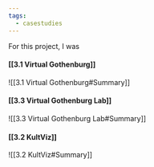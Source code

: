 ```yaml
---
tags:
  - casestudies
---
```


For this project, I was 
#### [[3.1 Virtual Gothenburg]]
![[3.1 Virtual Gothenburg#Summary]]
#### [[3.3 Virtual Gothenburg Lab]]
![[3.3 Virtual Gothenburg Lab#Summary]]
#### [[3.2 KultViz]]
![[3.2 KultViz#Summary]]

